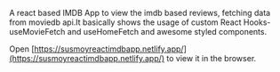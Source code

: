 A react based IMDB App to view the imdb based reviews, fetching data from moviedb api.It basically shows the usage of custom React Hooks-useMovieFetch and useHomeFetch and awesome styled components.

Open [https://susmoyreactimdbapp.netlify.app/](https://susmoyreactimdbapp.netlify.app/) to view it in the browser.


